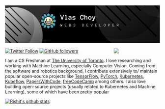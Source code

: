 <a href="https://www.rishit.tech"><img src="https://github.com/ChoyV/ChoyV/blob/c6dd6b94be905d511140ccee15a7943ddc9f6a82/images/header.png" width="900"></a>
 
<img align='right' src='https://user-images.githubusercontent.com/74038190/212741999-016fddbd-617a-4448-8042-0ecf907aea25.gif' width='150'>

[![Twitter Follow](https://img.shields.io/twitter/follow/vlas_usdt?style=social)](https://twitter.com/intent/follow?screen_name=vlas_usdt) 
[![GitHub followers](https://img.shields.io/github/followers/ChoyV?label=Follow&style=social)](https://github.com/ChoyV)  

I am a CS Freshman at [The University of Toronto](https://web.cs.toronto.edu/). I love researching and working with Machine Learning, especially Computer Vision. Coming from the software and robotics background, I contribute extensively to/ maintain popular open-source projects like [TensorFlow](https://www.tensorflow.org/), [PyTorch](https://pytorch.org/), [Kubernetes](https://kubernetes.io/), [Kubeflow](https://www.kubeflow.org/), [PapersWithCode](https://paperswithcode.com/), [freeCodeCamp](https://www.freecodecamp.org/) among others. I also love building open-source projects (usually related to Kubernetes and Machine Learning), some of which have been pretty popular




[![Rishit's github stats](https://github-readme-stats.vercel.app/api?username=ChoyV&show_icons=true&title_color=fff&icon_color=79ff97&text_color=9f9f9f&bg_color=151515&count_private=true)](https://github.com/ChoyV)
